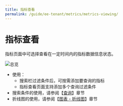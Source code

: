 ```yaml
---
title: 指标查看
permalink: /guide/ee-tenant/metrics/metrics-viewing/
---
```


# 指标查看

指标页面中可选择查看在一定时间内的指标数据信息状态。

![总览](https://yunshan-guangzhou.oss-cn-beijing.aliyuncs.com/pub/pic/20240514664334ae9febc.png)

- 使用：
  - 搜索栏过滤条件后，可按需添加要查询的指标
  - 指标查看页面支持添加多个查询过滤条件
- 搜索条件的使用，请参阅【[查询](../query/overview/)】章节
- 折线图的使用，请参阅【[图表 - 折线图](../dashboard/panel/line/)】章节
